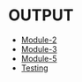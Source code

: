 # OUTPUT


<ul>
  <li>
    <a href="https://warrior258.github.io/Coursea-HTML-CSS-JS/module-2/index.html">Module-2</a>
  </li>
  
  <li>
    <a href="https://warrior258.github.io/Coursea-HTML-CSS-JS/module-3/index.html">Module-3</a>
  </li>
  
  <li>
    <a href="https://warrior258.github.io/Coursea-HTML-CSS-JS/module-5/index.html">Module-5</a>
  </li>
  
  <li>
    <a href="https://warrior258.github.io/Coursea-HTML-CSS-JS/Course-Site/index.html">Testing</a>
  </li>
</ul>

